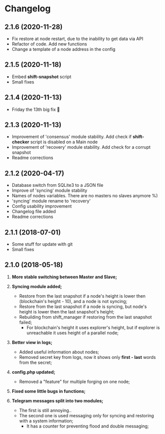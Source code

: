 # Changelog

## 2.1.6 (2020-11-28)

- Fix restore at node restart, due to the inability to get data via API
- Refactor of code. Add new functions
- Change a template of a node address in the config

## 2.1.5 (2020-11-18)

- Embed **shift-snapshot** script
- Small fixes

## 2.1.4 (2020-11-13)

- Friday the 13th big fix 🎃

## 2.1.3 (2020-11-13)

- Improvement of 'consensus' module stability. Add check if **shift-checker** script is disabled on a Main node
- Improvement of 'recovery' module stability. Add check for a corrupt snapshot
- Readme corrections

## 2.1.2 (2020-04-17)

- Database switch from SQLite3 to a JSON file
- Improve of 'syncing' module stability
- Names of nodes variables. There are no masters no slaves anymore %)
- 'syncing' module rename to 'recovery'
- Config usability improvement
- Changelog file added
- Readme corrections

## 2.1.1 (2018-07-01)

- Some stuff for update with git
- Small fixes

## 2.1.0 (2018-05-18)

1. **More stable switching between Master and Slave;**

2. **Syncing module added;**
   * Restore from the last snapshot if a node's height is lower then (blockchain's height - 10), and a node is not syncing;
   * Restore from the last snapshot if a node is syncing, but node's height is lower then the last snapshot's height;
   * Rebuilding from shift_manager if restoring from the last snapshot failed;
      * For blockchain's height it uses explorer's height, but if explorer is unreachable it uses height of a parallel node;

3. **Better view in logs;**
   * Added useful information about nodes;
   * Removed secret key from logs, now it shows only **first - last** words from the secret;

4. **config.php updated;**
   * Removed a "feature" for multiple forging on one node;

5. **Fixed some little bugs in functions;**

6. **Telegram messages split into two modules;**
   * The first is still annoying..
   * The second one is used messaging only for syncing and restoring with a system information;
      * It has a counter for preventing flood and double messaging;


<!-- TODO

--

SyncingMessage заменить на recoveryMessage

--

Не дисаблить форджинг на бекапе просто так

--

При форке проверять на коррупт снапшот и рестор фром снапшот


--

Разделить проверку на форк и создание снапшотов.
Добавить в бд строку форк = фалс

--

! При создании снапшотов проверять хейт ноды

--

Найти возможность проверять целостность снапшота

--

сделать команды для shift-checker

reload, rebuild, stop, start, update_manager, update_client, update_wallet, create_snapshot, restore_snapshot

--

окмсг, не проверяет на то запущен шифт или нет
поменять на 
√ SHIFT is running.
чекнуть

Сделать паузу после перезапуска в 20 секунд.

--

Отдельное сообщение при неполучении хейта с ноды
+ сразу не триггериться, подождать следующей проверки

--

Разобраться с необходимостью приписывать http://

--

+ При сломаном снапшоте, добавить проверку на другие снапшоты.

- Add installation guide
- Update readme
- Update screenshots

END TODO -->